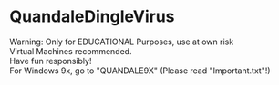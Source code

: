 # QuandaleDingleVirus
Warning: Only for EDUCATIONAL Purposes, use at own risk <br>
Virtual Machines recommended. <br>
Have fun responsibly! <br>
For Windows 9x, go to "QUANDALE9X" (Please read "Important.txt"!) <br>
